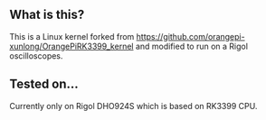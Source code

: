 ## What is this?

This is a Linux kernel forked from https://github.com/orangepi-xunlong/OrangePiRK3399_kernel and modified to run on a Rigol oscilloscopes.

## Tested on...

Currently only on Rigol DHO924S which is based on RK3399 CPU.
